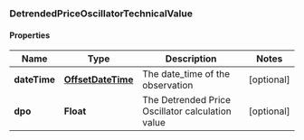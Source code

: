 
### DetrendedPriceOscillatorTechnicalValue

#### Properties
Name | Type | Description | Notes
------------ | ------------- | ------------- | -------------
**dateTime** | [**OffsetDateTime**](OffsetDateTime.md) | The date_time of the observation |  [optional]
**dpo** | **Float** | The Detrended Price Oscillator calculation value |  [optional]



